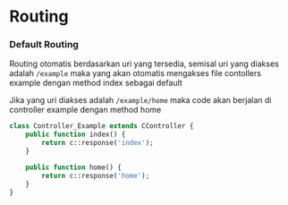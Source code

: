 # Routing

### Default Routing

Routing otomatis berdasarkan uri yang tersedia, semisal uri yang diakses adalah `/example`
maka yang akan otomatis mengakses file contollers example dengan method index sebagai default

Jika yang uri diakses adalah `/example/home` maka code akan berjalan di controller example dengan method home

```php
class Controller_Example extends CController {
    public function index() {
        return c::response('index');
    }

    public function home() {
        return c::response('home');
    }
}
```
